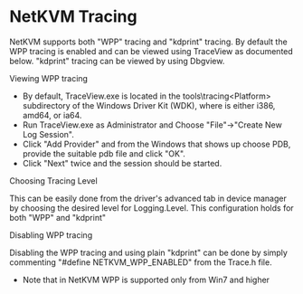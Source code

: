 # NetKVM Tracing #

NetKVM supports both "WPP" tracing and "kdprint" tracing. By default the WPP
tracing is enabled and can be viewed using TraceView as documented below. "kdprint"
tracing can be viewed by using Dbgview.

Viewing WPP tracing

* By default, TraceView.exe is located in the tools\tracing\<Platform> subdirectory
  of the Windows Driver Kit (WDK), where <Platform> is either i386, amd64, or ia64.
* Run TraceView.exe as Administrator and Choose "File"->"Create New Log Session".
* Click "Add Provider" and from the Windows that shows up choose PDB, provide
  the suitable pdb file and click "OK".
* Click "Next" twice and the session should be started.

Choosing Tracing Level

This can be easily done from the driver's advanced tab in device manager by
choosing the desired level for Logging.Level. This configuration holds for both
"WPP" and "kdprint"

Disabling WPP tracing

Disabling the WPP tracing and using plain "kdprint" can be done by simply commenting
"#define NETKVM_WPP_ENABLED" from the Trace.h file.

* Note that in NetKVM WPP is supported only from Win7 and higher